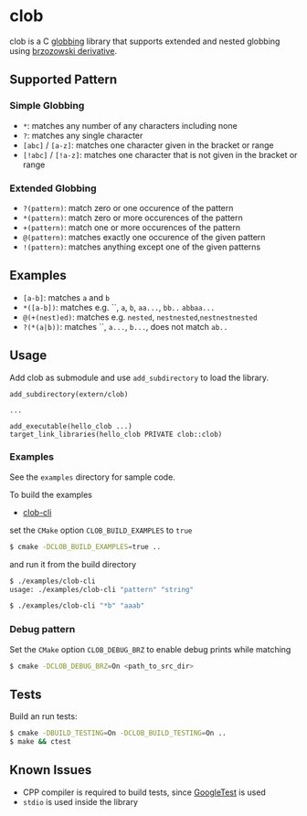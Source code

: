 # clob

clob is a C [globbing] library that supports extended and nested globbing using [brzozowski derivative].

## Supported Pattern

### Simple Globbing

 * `*`: matches any number of any characters including none 
 * `?`: matches any single character 
 * `[abc]` / `[a-z]`: matches one character given in the bracket or range
 * `[!abc]` / `[!a-z]`: matches one character that is not given in the bracket or range

### Extended Globbing

 * `?(pattern)`: match zero or one occurence of the pattern
 * `*(pattern)`: match zero or more occurences of the pattern
 * `+(pattern)`: match one or more occurences of the pattern
 * `@(pattern)`: matches exactly one occurence of the given pattern
 * `!(pattern)`: matches anything except one of the given patterns

## Examples

 * `[a-b]`: matches `a` and `b`
 * `*([a-b])`: matches e.g. ``, `a`, `b`, `aa...`, `bb..` `abbaa...`
 * `@(+(nest)ed)`: matches e.g. `nested`, `nestnested`,`nestnestnested`
 * `?(*(a|b))`: matches ``, `a...`, `b...`, does not match `ab..`

## Usage

Add clob as submodule and use `add_subdirectory` to load the library.

```
add_subdirectory(extern/clob)

...

add_executable(hello_clob ...)
target_link_libraries(hello_clob PRIVATE clob::clob)
```

### Examples

See the `examples` directory for sample code.

To build the examples
 * [clob-cli](examples/clob_cli.c)

set the `CMake` option `CLOB_BUILD_EXAMPLES` to `true`
```bash
$ cmake -DCLOB_BUILD_EXAMPLES=true ..
```

and run it from the build directory
```bash
$ ./examples/clob-cli
usage: ./examples/clob-cli "pattern" "string"

$ ./examples/clob-cli "*b" "aaab"
```

### Debug pattern

Set the `CMake` option `CLOB_DEBUG_BRZ` to enable debug prints while matching

```bash
$ cmake -DCLOB_DEBUG_BRZ=On <path_to_src_dir>
```

## Tests

Build an run tests:
```bash
$ cmake -DBUILD_TESTING=On -DCLOB_BUILD_TESTING=On ..
$ make && ctest
```

## Known Issues

 * CPP compiler is required to build tests, since [GoogleTest] is used
 * `stdio` is used inside the library


[globbing]: https://en.wikipedia.org/wiki/Glob_(programming)
[brzozowski derivative]: https://en.wikipedia.org/wiki/Brzozowski_derivative
[GoogleTest]: https://github.com/google/googletest

